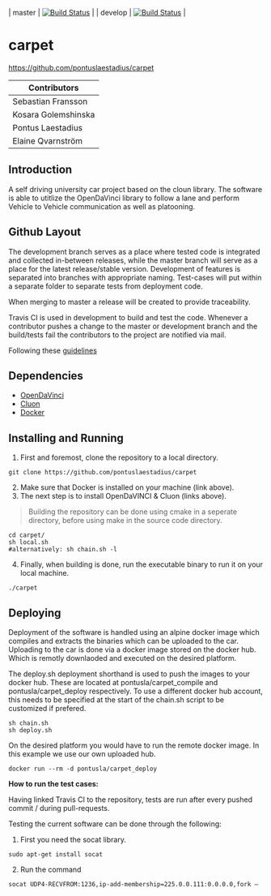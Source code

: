 | master | [![Build Status](https://travis-ci.org/pontuslaestadius/carpet.svg?branch=master)](https://travis-ci.org/pontuslaestadius/carpet) |
| develop | [![Build Status](https://travis-ci.org/pontuslaestadius/carpet.svg?branch=develop)](https://travis-ci.org/pontuslaestadius/carpet) |
# carpet

https://github.com/pontuslaestadius/carpet


| Contributors        |
| ------------------- |
| Sebastian Fransson  |
| Kosara Golemshinska |
| Pontus Laestadius   |
| Elaine Qvarnström   |

## Introduction
A self driving university car project based on the cloun library. The software is able to utitlize the OpenDaVinci library to follow a lane and perform Vehicle to Vehicle communication as well as platooning.


## Github Layout
The development branch serves as a place where tested code is integrated and collected in-between releases, while the master branch will serve as a place for the latest release/stable version.
Development of features is separated into branches with appropriate naming.
Test-cases will put within a separate folder to separate tests from deployment code.

When merging to master a release will be created to provide traceability.

Travis CI is used in development to build and test the code. Whenever a contributor pushes a change to the master or development branch and the build/tests fail the contributors to the project are notified via mail. 

Following these [guidelines](http://nvie.com/posts/a-successful-git-branching-model/)

## Dependencies
* [OpenDaVinci](https://github.com/se-research/OpenDaVINCI)
* [Cluon](https://github.com/chrberger/libcluon)
* [Docker](https://www.docker.com/)

## Installing and Running

1. First and foremost, clone the repository to a local directory.
```
git clone https://github.com/pontuslaestadius/carpet
```
2. Make sure that Docker is installed on your machine (link above).
3. The next step is to install OpenDaVINCI & Cluon (links above).

> Building the repository can be done using cmake in a seperate directory, before using make in the source code directory.
```
cd carpet/
sh local.sh 
#alternatively: sh chain.sh -l
```

4. Finally, when building is done, run the executable binary to run it on your local machine.
```
./carpet
```

## Deploying
Deployment of the software is handled using an alpine docker image which compiles and extracts the binaries which can be uploaded to the car.
Uploading to the car is done via a docker image stored on the docker hub.  Which is remotly downlaoded and executed on the desired platform.

The deploy.sh deployment shorthand is used to push the images to your docker hub. These are located at pontusla/carpet_compile and pontusla/carpet_deploy respectively.
To use a different docker hub account, this needs to be specified at the start of the chain.sh script to be customized if prefered.
```
sh chain.sh
sh deploy.sh
```

On the desired platform you would have to run the remote docker image. In this example we use our own uploaded hub.
```
docker run --rm -d pontusla/carpet_deploy
```

**How to run the test cases:**

Having linked Travis CI to the repository, tests are run after every pushed commit / during pull-requests.

Testing the current software can be done through the following:

1. First you need the socat library.
```
sudo apt-get install socat
```
2. Run the command
```
socat UDP4-RECVFROM:1236,ip-add-membership=225.0.0.111:0.0.0.0,fork – 
```


